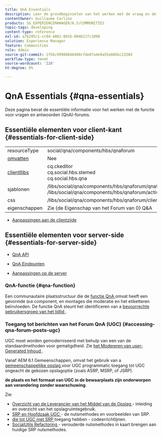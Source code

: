 ```yaml
---
title: QnA Essentials
description: Leer de grondbeginselen van het werken met de vraag en de antwoorden (QnA) eigenschap van het Forum in de Gemeenschappen van Adobe Experience Manager.
contentOwner: Guillaume Carlino
products: SG_EXPERIENCEMANAGER/6.5/COMMUNITIES
topic-tags: developing
content-type: reference
exl-id: a7b295c1-cc9d-4881-8016-804b21fc1098
solution: Experience Manager
feature: Communities
role: Admin
source-git-commit: 1f56c99980846400cfde8fa4e9a55e885bc2258d
workflow-type: tm+mt
source-wordcount: '228'
ht-degree: 0%

---
```


# QnA Essentials {#qna-essentials}

Deze pagina bevat de essentiële informatie voor het werken met de functie voor vragen en antwoorden (QnA)-forums.

## Essentiële elementen voor client-kant {#essentials-for-client-side}

<table>
 <tbody>
  <tr>
   <td> resourceType</td>
   <td>social/qna/components/hbs/qnaforum</td>
  </tr>
  <tr>
   <td> <a href="scf.md#add-or-include-a-communities-component"> omvatten </a></td>
   <td>Nee</td>
  </tr>
  <tr>
   <td> <a href="clientlibs.md"> clientllibs </a></td>
   <td>cq.ckeditor<br /> cq.social.hbs.stemed<br /> cq.social.hbs.qna</td>
  </tr>
  <tr>
   <td> sjablonen</td>
   <td> /libs/social/qna/components/hbs/qnaforum/qnaforum.hbs<br /> /libs/social/qna/components/hbs/qnaforum/activity-title.hbs</td>
  </tr>
  <tr>
   <td> css</td>
   <td> /libs/social/qna/components/hbs/qnaforum/clientlibs/qnaforum.css</td>
  </tr>
  <tr>
   <td> eigenschappen</td>
   <td>Zie {de Eigenschap van het Forum van 0} Q&amp;A </a><a href="working-with-qna.md"></td>
  </tr>
 </tbody>
</table>

* [Aanpassingen aan de clientzijde](client-customize.md)

## Essentiële elementen voor server-side {#essentials-for-server-side}

* [ QnA API ](https://developer.adobe.com/experience-manager/reference-materials/6-5/javadoc/com/adobe/cq/social/qna/client/api/package-summary.html)

* [ QnA Eindpunten ](https://developer.adobe.com/experience-manager/reference-materials/6-5/javadoc/com/adobe/cq/social/qna/client/endpoints/package-summary.html)

* [Aanpassingen op de server](server-customize.md)

### QnA-functie {#qna-function}

Een communautaire plaatsstructuur die de [ functie QnA ](functions.md#qna-function) omvat heeft een gevormde `QnA` component, en montages die moderatie en het etiketteren beïnvloeden. De functie QnA steunt het identificeren van a [ bevoorrechte gebruikersgroep van het lidlid ](users.md#privileged-members-group).

### Toegang tot berichten van het Forum QnA (UGC) {#accessing-qna-forum-posts-ugc}

UGC moet worden gemoderniseerd met behulp van een van de standaardmethoden voor gematigdheid.
Zie [ het Modereren van user-Generated Inhoud ](moderate-ugc.md).

Vanaf AEM 6.1 Gemeenschappen, omvat het gebruik van a [ gemeenschappelijke opslag ](working-with-srp.md) voor UGC programmatic toegang tot UGC ongeacht de gekozen opslagoptie (zoals ASRP, MSRP, of JSRP).

**de plaats en het formaat van UGC in de bewaarplaats zijn onderworpen aan verandering zonder waarschuwing**.

Zie:

* [ Overzicht van de Leverancier van het Middel van de Opslag ](srp.md) - inleiding en overzicht van het opslagruimtegebruik.
* [ SRP en Hoofdzaak UGC ](srp-and-ugc.md) - de nutsmethodes en voorbeelden van SRP.
* [ die tot UGC met SRP ](accessing-ugc-with-srp.md) toegang hebben - codeerrichtlijnen.
* [ SocialUtils Refactoring ](socialutils.md) - verouderde nutsmethodes in kaart brengen aan huidige SRP nutsmethodes.
